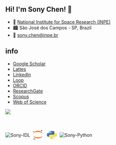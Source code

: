 ## Hi! I'm Sony Chen! 👋

- 🏢 [National Institute for Space Research (INPE)](https://www.gov.br/inpe/pt-br)
- 🏙 São José dos Campos - SP, Brazil
- 📧 sony.chen@inpe.br
<!--
- 📞 +55 (12) 3208-7155
-->  
## info

- [Google Scholar](https://scholar.google.com.br/citations?user=863GZT8AAAAJ&hl=pt-BR)
- [Lattes](http://lattes.cnpq.br/0978954754409584)
- [LinkedIn](https://www.linkedin.com/in/sony-su-chen-ab92b796/)
- [Loop](https://loop.frontiersin.org/people/1871569/overview)
- [ORCID](http://orcid.org/0000-0001-6307-7484)
- [ResearchGate](https://www.researchgate.net/profile/Sony_Chen)
- [Scopus](https://www.scopus.com/authid/detail.uri?authorId=56591622000)
- [Web of Science](https://www.webofscience.com/wos/author/record/277026)

![](https://komarev.com/ghpvc/?username=sonysuchen&style=flat&abbreviated=true)

##

<div style="display: inline_block"><br>
  <img align="center" alt="Sony-IDL" height="30" width="30" src="https://kuravih.gallerycdn.vsassets.io/extensions/kuravih/vscode-idl/0.1.2/1550355019862/Microsoft.VisualStudio.Services.Icons.Default">
  <img align="center" alt="Sony-LaTeXr" height="30" width="40" src="https://raw.githubusercontent.com/devicons/devicon/master/icons/jupyter/jupyter-original.svg">
  <img align="center" alt="Sony-Python" height="30" width="40" src="https://raw.githubusercontent.com/devicons/devicon/master/icons/python/python-original.svg">
  <img align="center" alt="Sony-Python" height="13.3" width="32" src="https://upload.wikimedia.org/wikipedia/commons/9/92/LaTeX_logo.svg">  
</div>
